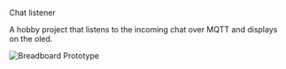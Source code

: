 Chat listener

A hobby project that listens to the incoming chat over MQTT and displays on the oled.

![Breadboard Prototype](./assets/breadboard_prototype.jpg)
